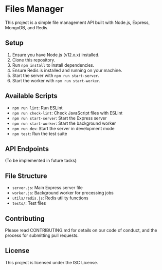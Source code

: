 # Files Manager

This project is a simple file management API built with Node.js, Express, MongoDB, and Redis.

## Setup

1. Ensure you have Node.js (v12.x.x) installed.
2. Clone this repository.
3. Run `npm install` to install dependencies.
4. Ensure Redis is installed and running on your machine.
5. Start the server with `npm run start-server`.
6. Start the worker with `npm run start-worker`.

## Available Scripts

- `npm run lint`: Run ESLint
- `npm run check-lint`: Check JavaScript files with ESLint
- `npm run start-server`: Start the Express server
- `npm run start-worker`: Start the background worker
- `npm run dev`: Start the server in development mode
- `npm test`: Run the test suite

## API Endpoints

(To be implemented in future tasks)

## File Structure

- `server.js`: Main Express server file
- `worker.js`: Background worker for processing jobs
- `utils/redis.js`: Redis utility functions
- `tests/`: Test files

## Contributing

Please read CONTRIBUTING.md for details on our code of conduct, and the process for submitting pull requests.

## License

This project is licensed under the ISC License.


